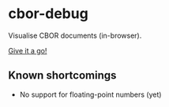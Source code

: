 cbor-debug
==========

Visualise CBOR documents (in-browser).

[Give it a go!](https://geraintluff.github.io/cbor-debug/)

## Known shortcomings

* No support for floating-point numbers (yet)
